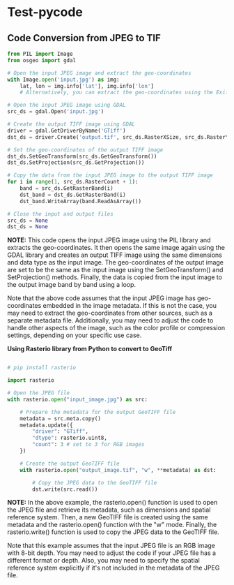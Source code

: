 # Test-pycode

## Code Conversion from JPEG to TIF
```python
from PIL import Image
from osgeo import gdal

# Open the input JPEG image and extract the geo-coordinates
with Image.open('input.jpg') as img:
    lat, lon = img.info['lat'], img.info['lon']
    # Alternatively, you can extract the geo-coordinates using the Exif tags

# Open the input JPEG image using GDAL
src_ds = gdal.Open('input.jpg')

# Create the output TIFF image using GDAL
driver = gdal.GetDriverByName('GTiff')
dst_ds = driver.Create('output.tif', src_ds.RasterXSize, src_ds.RasterYSize, src_ds.RasterCount, src_ds.GetRasterBand(1).DataType)

# Set the geo-coordinates of the output TIFF image
dst_ds.SetGeoTransform(src_ds.GetGeoTransform())
dst_ds.SetProjection(src_ds.GetProjection())

# Copy the data from the input JPEG image to the output TIFF image
for i in range(1, src_ds.RasterCount + 1):
    band = src_ds.GetRasterBand(i)
    dst_band = dst_ds.GetRasterBand(i)
    dst_band.WriteArray(band.ReadAsArray())

# Close the input and output files
src_ds = None
dst_ds = None

```
**NOTE:**
This code opens the input JPEG image using the PIL library and extracts the geo-coordinates. It then opens the same image again using the GDAL library and creates an output TIFF image using the same dimensions and data type as the input image. The geo-coordinates of the output image are set to be the same as the input image using the SetGeoTransform() and SetProjection() methods. Finally, the data is copied from the input image to the output image band by band using a loop.

Note that the above code assumes that the input JPEG image has geo-coordinates embedded in the image metadata. If this is not the case, you may need to extract the geo-coordinates from other sources, such as a separate metadata file. Additionally, you may need to adjust the code to handle other aspects of the image, such as the color profile or compression settings, depending on your specific use case.


**Using Rasterio library from Python to convert to GeoTiff**
```python

# pip install rasterio

import rasterio

# Open the JPEG file
with rasterio.open("input_image.jpg") as src:

    # Prepare the metadata for the output GeoTIFF file
    metadata = src.meta.copy()
    metadata.update({
        "driver": "GTiff",
        "dtype": rasterio.uint8,
        "count": 3 # set to 3 for RGB images
    })

    # Create the output GeoTIFF file
    with rasterio.open("output_image.tif", "w", **metadata) as dst:

        # Copy the JPEG data to the GeoTIFF file
        dst.write(src.read())


```

**NOTE:**
In the above example, the rasterio.open() function is used to open the JPEG file and retrieve its metadata, such as dimensions and spatial reference system. Then, a new GeoTIFF file is created using the same metadata and the rasterio.open() function with the "w" mode. Finally, the rasterio.write() function is used to copy the JPEG data to the GeoTIFF file.

Note that this example assumes that the input JPEG file is an RGB image with 8-bit depth. You may need to adjust the code if your JPEG file has a different format or depth. Also, you may need to specify the spatial reference system explicitly if it's not included in the metadata of the JPEG file.
